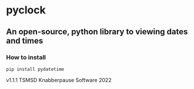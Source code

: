 # pyclock
## An open-source, python library to viewing dates and times

### How to install
```
pip install pydatetime
```

v1.1.1
TSMSD Knabberpause Software 2022



